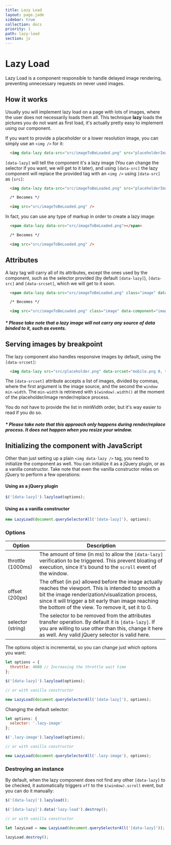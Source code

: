 ```yaml
---
title: Lazy Load
layout: page.jade
sidebar: true
collection: docs
priority: 1
path: lazy-load
section: js
---
```


# Lazy Load
<p class="lead">Lazy Load is a component responsible to handle delayed image rendering, preventing unnecessary requests on never used images.</p>

## How it works
Usually you will implement lazy load on a page with lots of images, where the user does not necessarily loads them all. This technique <b>lazy</b> loads the pictures you do not want as first load, it's actually pretty easy to implement using our component.

If you want to provide a placeholder or a lower resolution image, you can simply use an `<img />` for it:

```html
  <img data-lazy data-src="src/imageToBeLoaded.png" src="placeholderImage.png"/>
```

`[data-lazy]` will tell the component it's a lazy image (You can change the selector if you want, we will get to it later), and using `[data-src]` the lazy component will replace the provided tag with an `<img />` using `[data-src]` as `[src]`:

```html
  <img data-lazy data-src="src/imageToBeLoaded.png" src="placeholderImage.png"/>

  /* Becomes */

  <img src="src/imageToBeLoaded.png" />
```

In fact, you can use any type of markup in order to create a lazy image:

```html
  <span data-lazy data-src="src/imageToBeLoaded.png"></span>

  /* Becomes */

  <img src="src/imageToBeLoaded.png" />
```

## Attributes
A lazy tag will carry all of its attributes, except the ones used by the component, such as the selector provided (by default `[data-lazy]`), `[data-src]` and `[data-srcset]`, which we will get to it soon.

```html
  <span data-lazy data-src="src/imageToBeLoaded.png" class="image" data-component="image"></span>

  /* Becomes */

  <img src="src/imageToBeLoaded.png" class="image" data-component="image" />
```

##### * Please take note that a lazy image will not carry any source of data binded to it, such as events.


## Serving images by breakpoint
The lazy component also handles responsive images by default, using the `[data-srcset]`:

```html
  <img data-lazy src="src/placeholder.png" data-srcset="mobile.png 0, tablet.png 768, desktop.png 1280"/>
```

The `[data-srcset]` attribute accepts a list of images, divided by commas, where the first argument is the image source, and the second the `window min-width`. The `min-width` is retrieved with `$(window).width()` at the moment of the placeholder/image render/replace process.

You do not have to provide the list in minWidth order, but it's way easier to read if you do so.

##### * Please take note that this approach only happens during render/replace process. It does not happen when you resize your window.


## Initializing the component with JavaScript
Other than just setting up a plain `<img data-lazy />` tag, you need to initialize the component as well. You can initialize it as a jQuery plugin, or as a vanilla constructor. Take note that even the vanilla constructor relies on jQuery to perform a few operations:

#### Using as a jQuery plugin
```js
$('[data-lazy]').lazyload(options);
```

#### Using as a vanilla constructor
```js
new LazyLoad(document.querySelectorAll('[data-lazy]'), options);
```

### Options

| Option            | Description |
|-------------------|-------------|
| throttle (1000ms)     | The amount of time (in ms) to allow the `[data-lazy]` verification to be triggered. This prevent bloating of execution, since it's bound to the `scroll` event of the window. |
| offset (200px)       | The offset (in px) allowed before the image actually reaches the viewport. This is intended to smooth a bit the image renderization/visualization process, since it will trigger a bit early than image reaching the bottom of the view. To remove it, set it to 0. |
| selector (string) | The selector to be removed from the attributes transfer operation. By default it is `[data-lazy]`. If you are willing to use other than this, change it here as well. Any valid jQuery selector is valid here. |

The options object is incremental, so you can change just which options you want:


```js
let options = {
  throttle: 4000 // Increasing the throttle wait time
};

$('[data-lazy]').lazyload(options);

// or with vanilla constructor

new LazyLoad(document.querySelectorAll('[data-lazy]'), options);
```

Changing the default selector:

```js
let options: {
  selector: '.lazy-image'
};

$('.lazy-image').lazyload(options);

// or with vanilla constructor

new LazyLoad(document.querySelectorAll('.lazy-image'), options);
```

### Destroying an instance
By default, when the lazy component does not find any other `[data-lazy]` to be checked, it automatically triggers `off` to the `$(window).scroll` event, but you can do it manually:

```js
$('[data-lazy]').lazyload();

$('[data-lazy]').data('lazy-load').destroy();

// or with vanilla constructor

let lazyLoad = new LazyLoad(document.querySelectorAll('[data-lazy]'));

lazyLoad.destroy();
```
